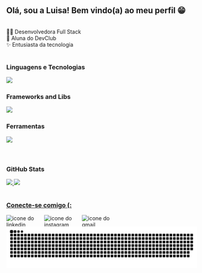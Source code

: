 ## Olá, sou a Luisa! Bem vindo(a) ao meu perfil 😁

<br>

 <div> 
  👩‍💻 Desenvolvedora Full Stack
  <br>
  🚀 Aluna do DevClub 
  <br>
  ✨ Entusiasta da tecnologia
 </div>
 
<br>

 <div style="display: inline_block"> 
  <h3>Linguagens e Tecnologias</h3>
  <a href="https://skillicons.dev" rel="nofollow">
  <img src="https://skillicons.dev/icons?i=js,ts,html,css,py" />
  </a>
 </div>
  <div style="display: inline_block"> 
  <h3>Frameworks and Libs</h3>
  <a href="https://skillicons.dev" rel="nofollow">
  <img src="https://skillicons.dev/icons?i=nextjs,react,tailwind,nodejs,express," />
  </a>
 </div>
 <div style="display: inline_block"> 
  <h3>Ferramentas</h3>
  <a href="https://skillicons.dev" rel="nofollow">
  <img src="https://skillicons.dev/icons?i=git,github,docker,prisma,mongodb,postgres,vite,figma,npm,yarn" />
  </a>
 </div>
 
<br>
<br>

<div> 
 <h3>GitHub Stats</h3>
   <a href="https://github.com/luisafalquetoz">
   <img height="180em" src="https://github-readme-stats.vercel.app/api?username=luisafalquetoz&theme=dracula&show_icons=true" />
   <img height="180em" src="https://github-readme-stats.vercel.app/api/top-langs/?username=luisafalquetoz&layout=compact&theme=dracula"/>
</div>

<br>
 
### Conecte-se comigo (:
 
<div style="display: inline_block">
 <a href="https://www.linkedin.com/in/luisa-falqueto/" target="_blank"><img src="https://img.shields.io/badge/LinkedIn-0077B5?style=for-the-badge&logo=linkedin&logoColor=white" align="left" alt="icone do linkedin" width="100px" height="30px" target="_blank"></a>
  <a href="https://instagram.com/luisafalqueto" target="_blank"><img src="https://img.shields.io/badge/Instagram-E4405F?style=for-the-badge&logo=instagram&logoColor=white" align="left" alt="icone do instagram" width="100px" height="30px" target="_blank"></a>
  <a href = "mailto:luisafzandonade@gmail.com"><img src="https://img.shields.io/badge/Gmail-D14836?style=for-the-badge&logo=gmail&logoColor=white" align="left" alt="icone do gmail" width="100px" height="30px" target="_blank"></a>
</div>

<br> 

<themed-picture data-catalyst-inline="true" data-catalyst>
 <picture> 
  <source media="(prefers-color-scheme: dark)" srcset="https://raw.githubusercontent.com/mari4souza/mari4souza/output/github-contribution-grid-snake-dark.svg" />
  <source media="(prefers-color-scheme: light)" srcset="https://raw.githubusercontent.com/mari4souza/mari4souza/output/github-contribution-grid-snake.svg" />
  <img alt="github contribution grid snake animation" src="https://raw.githubusercontent.com/mari4souza/mari4souza/output/github-contribution-grid-snake.svg" style="visibility:visible;max-width:100%;"/>
 </picture>
<themed-picture />

